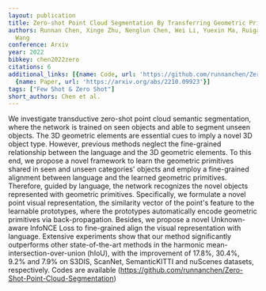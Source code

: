 ```yaml
---
layout: publication
title: Zero-shot Point Cloud Segmentation By Transferring Geometric Primitives
authors: Runnan Chen, Xinge Zhu, Nenglun Chen, Wei Li, Yuexin Ma, Ruigang Yang, Wenping
  Wang
conference: Arxiv
year: 2022
bibkey: chen2022zero
citations: 6
additional_links: [{name: Code, url: 'https://github.com/runnanchen/Zero-Shot-Point-Cloud-Segmentation)'},
  {name: Paper, url: 'https://arxiv.org/abs/2210.09923'}]
tags: ["Few Shot & Zero Shot"]
short_authors: Chen et al.
---
```

We investigate transductive zero-shot point cloud semantic segmentation,
where the network is trained on seen objects and able to segment unseen
objects. The 3D geometric elements are essential cues to imply a novel 3D
object type. However, previous methods neglect the fine-grained relationship
between the language and the 3D geometric elements. To this end, we propose a
novel framework to learn the geometric primitives shared in seen and unseen
categories' objects and employ a fine-grained alignment between language and
the learned geometric primitives. Therefore, guided by language, the network
recognizes the novel objects represented with geometric primitives.
Specifically, we formulate a novel point visual representation, the similarity
vector of the point's feature to the learnable prototypes, where the prototypes
automatically encode geometric primitives via back-propagation. Besides, we
propose a novel Unknown-aware InfoNCE Loss to fine-grained align the visual
representation with language. Extensive experiments show that our method
significantly outperforms other state-of-the-art methods in the harmonic
mean-intersection-over-union (hIoU), with the improvement of 17.8%, 30.4%,
9.2% and 7.9% on S3DIS, ScanNet, SemanticKITTI and nuScenes datasets,
respectively. Codes are available
(https://github.com/runnanchen/Zero-Shot-Point-Cloud-Segmentation)